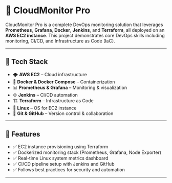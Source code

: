 # 🚀 CloudMonitor Pro

CloudMonitor Pro is a complete DevOps monitoring solution that leverages **Prometheus**, **Grafana**, **Docker**, **Jenkins**, and **Terraform**, all deployed on an **AWS EC2 instance**. This project demonstrates core DevOps skills including monitoring, CI/CD, and Infrastructure as Code (IaC).

---

## 🧰 Tech Stack

- 🌩️ **AWS EC2** – Cloud infrastructure
- 🐳 **Docker & Docker Compose** – Containerization
- 📊 **Prometheus & Grafana** – Monitoring & visualization
- ⚙️ **Jenkins** – CI/CD automation
- 🏗️ **Terraform** – Infrastructure as Code
- 🐧 **Linux** – OS for EC2 instance
- 🐙 **Git & GitHub** – Version control & collaboration

---

## 🧾 Features

- ✅ EC2 instance provisioning using Terraform
- ✅ Dockerized monitoring stack (Prometheus, Grafana, Node Exporter)
- ✅ Real-time Linux system metrics dashboard
- ✅ CI/CD pipeline setup with Jenkins and GitHub
- ✅ Follows best practices for security and automation

---

